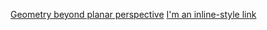 [Geometry beyond planar perspective](ttps://artbellinsky.com/curved-drawing-lesson-1-geometry-beyond-planar-perspective)
[I'm an inline-style link](https://www.google.com)

